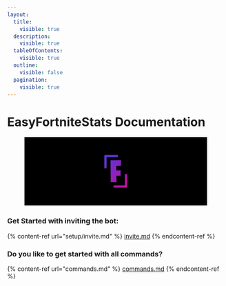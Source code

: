 ```yaml
---
layout:
  title:
    visible: true
  description:
    visible: true
  tableOfContents:
    visible: true
  outline:
    visible: false
  pagination:
    visible: true
---
```


# EasyFortniteStats Documentation

<figure><img src=".gitbook/assets/Frame 3.png" alt=""><figcaption></figcaption></figure>

### Get Started with inviting the bot:

{% content-ref url="setup/invite.md" %}
[invite.md](setup/invite.md)
{% endcontent-ref %}

### Do you like to get started with all commands?

{% content-ref url="commands.md" %}
[commands.md](commands.md)
{% endcontent-ref %}

